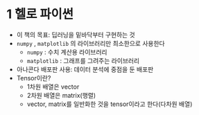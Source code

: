 # 1 헬로 파이썬

- 이 책의 목표: 딥러닝을 밑바닥부터 구현하는 것
- `numpy` , `matplotlib` 의 라이브러리만 최소한으로 사용한다
  - `numpy` : 수치 계산용 라이브러리
  - `matplotlib` : 그래프를 그려주는 라이브러리
- 아나콘다 배포판 사용: 데이터 분석에 중점을 둔 배포판
- Tensor이란?
  - 1차원 배열은 vector
  - 2차원 배열은 matrix(행렬)
  - vector, matrix를 일반화한 것을 tensor이라고 한다(다차원 배열)

